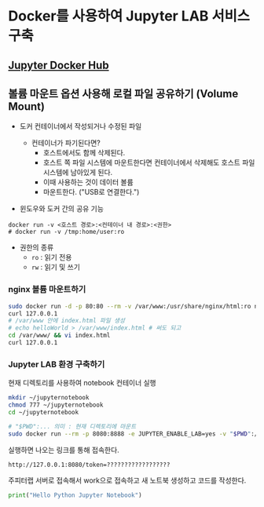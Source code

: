 # Docker를 사용하여 Jupyter LAB 서비스 구축

## [Jupyter Docker Hub](https://hub.docker.com/r/jupyter/datascience-notebook)

## 볼륨 마운트 옵션 사용해 로컬 파일 공유하기 (Volume Mount)

- 도커 컨테이너에서 작성되거나 수정된 파일

  - 컨테이너가 파기된다면?
    - 호스트에서도 함께 삭제된다.
    - 호스트 쪽 파일 시스템에 마운트한다면 컨테이너에서 삭제해도 호스트 파일 시스템에 남아있게 된다.
    - 이때 사용하는 것이 데이터 볼륨
    - 마운트한다. ("USB로 연결한다.")

- 윈도우와 도커 간의 공유 기능

```shell
docker run -v <호스트 경로>:<컨테이너 내 경로>:<권한>
# docker run -v /tmp:home/user:ro
```

- 권한의 종류
  - `ro` : 읽기 전용
  - `rw` : 읽기 및 쓰기

### nginx 볼륨 마운트하기

```bash
sudo docker run -d -p 80:80 --rm -v /var/www:/usr/share/nginx/html:ro nginx
curl 127.0.0.1
# /var/www 안에 index.html 파일 생성
# echo helloWorld > /var/www/index.html # 써도 되고
cd /var/www/ && vi index.html
curl 127.0.0.1
```

### Jupyter LAB 환경 구축하기

현재 디렉토리를 사용하여 notebook 컨테이너 실행

```bash
mkdir ~/jupyternotebook
chmod 777 ~/jupyternotebook
cd ~/jupyternotebook

# "$PWD":... 의미 : 현재 디렉토리에 마운트
sudo docker run --rm -p 8080:8888 -e JUPYTER_ENABLE_LAB=yes -v "$PWD":/home/jovyan/work:rw jupyter/datascience-notebook:9b06df75e445
```

실행하면 나오는 링크를 통해 접속한다.

```bash
http://127.0.0.1:8080/token=??????????????????
```

주피터랩 서버로 접속해서 work으로 접속하고 새 노트북 생성하고 코드를 작성한다.

```python
print("Hello Python Jupyter Notebook")
```
